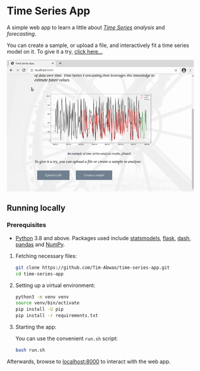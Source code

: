 # Time Series App

A simple web app to learn a little about *[Time Series][1] analysis* and *forecasting*.

You can create a sample, or upload a file, and interactively fit a time series model on it. To give it a try, [click here...][2]

![screencast of the app](data/dashboard.gif)

## Running locally

### Prerequisites

- [Python][3] 3.8 and above. Packages used include [statsmodels][4], [flask][5], [dash][8], [pandas][6] and [NumPy][7].

1. Fetching necessary files:

    ```bash
    git clone https://github.com/Tim-Abwao/time-series-app.git
    cd time-series-app
    ```

2. Setting up a virtual environment:

    ```bash
    python3 -m venv venv
    source venv/bin/activate
    pip install -U pip
    pip install -r requirements.txt
    ```

3. Starting the app:

    You can use the convenient `run.sh` script:

    ```bash
    bash run.sh
    ```

Afterwards, browse to [localhost:8000](http://127.0.0.1:8000) to interact with the web app.

[1]: https://en.wikipedia.org/wiki/Time_series
[2]: https://time-series-app.herokuapp.com
[3]: https://www.python.org "The Python programming language"
[4]: https://www.statsmodels.org/stable/index.html
[5]: https://flask.palletsprojects.com/en/1.1.x/
[6]: https://pandas.pydata.org
[7]: https://numpy.org
[8]: https://dash.plotly.com/
